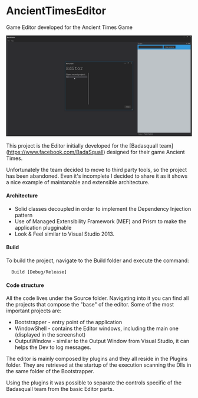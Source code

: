 # AncientTimesEditor
Game Editor developed for the Ancient Times Game

![](https://raw.githubusercontent.com/SimoneLocatelli/AncientTimesEditor/master/Editor.png)



This project is the Editor initially developed for the [Badasquall team] (https://www.facebook.com/BadaSquall) designed for their game Ancient Times.

Unfortunately the team decided to move to third party tools, so the project has been abandoned.
Even it's incomplete I decided to share it as it shows a nice example of maintanable and extensible architecture.

<h4>Architecture</h4>

- Solid classes decoupled in order to implement the Dependency Injection pattern
- Use of Managed Extensibility Framework (MEF) and Prism to make the application plugginable
- Look & Feel similar to Visual Studio 2013. 

<h4>Build</h4>

To build the project, navigate to the Build folder and execute the command:

```
  Build [Debug/Release]
```

<h4>Code structure</h4>

All the code lives under the Source folder. 
Navigating into it you can find all the projects that compose the "base" of the editor. 
Some of the most important projects are:

<ul>
  <li>Bootstrapper - entry point of the application</h4>
  <li>WindowShell  - contains the Editor windows, including the main one (displayed in the screenshot)</h4>
  <li>OutputWindow - similar to the Output Window from Visual Studio, it can helps the Dev to log messages.</h4>
</ul>

The editor is mainly composed by plugins and they all reside in the Plugins folder. They are retrieved at the startup of the 
execution scanning the Dlls in the same folder of the Bootstrapper. 

Using the plugins it was possible to separate the controls specific of the Badasquall team from the basic Editor parts.

